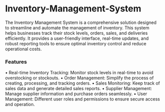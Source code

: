 # Inventory-Management-System

The Inventory Management System is a comprehensive solution designed to streamline and automate the management of inventory. 
This system helps businesses track their stock levels, orders, sales, and deliveries efficiently. 
It provides a user-friendly interface, real-time updates, and robust reporting tools to ensure optimal inventory control and reduce operational costs.

### Features
•	Real-time Inventory Tracking: Monitor stock levels in real-time to avoid overstocking or stockouts.
•	Order Management: Simplify the process of creating, processing, and tracking orders.
•	Sales Monitoring: Keep track of sales data and generate detailed sales reports.
•	Supplier Management: Manage supplier information and purchase orders seamlessly.
•	User Management: Different user roles and permissions to ensure secure access and operation.

